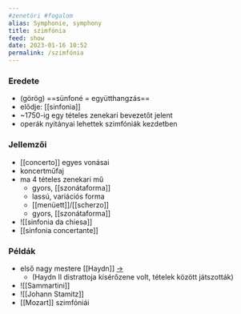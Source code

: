 ```yaml
---
#zenetöri #fogalom
alias: Symphonie, symphony
title: szimfónia
feed: show
date: 2023-01-16 10:52
permalink: /szimfónia
---
```


### Eredete

- (görög) ==sünfoné = együtthangzás==
- elődje: [[sinfonia]]
- ~1750-ig egy tételes zenekari bevezetőt jelent
- operák nyitányai lehettek szimfóniák kezdetben

### Jellemzői

- [[concerto]] egyes vonásai
- koncertműfaj
- ma 4 tételes zenekari mű
	- gyors, [[szonátaforma]]
	- lassú, variációs forma
	- [[menüett]]/[[scherzo]]
	- gyors, [[szonátaforma]]
- ![[sinfonia da chiesa]]
- [[sinfonia concertante]]

### Példák

- első nagy mestere [[Haydn]] [->](Haydn#^szimfoniai)
	- (Haydn Il distrattoja kísérőzene volt, tételek között játszották)
- ![[Sammartini]]
- ![[Johann Stamitz]]
- [[Mozart]] szimfóniái
